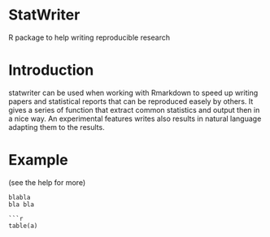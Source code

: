 # StatWriter
R package to help writing reproducible research

# Introduction

statwriter can be used when working with Rmarkdown to speed up writing papers and statistical reports that can be reproduced easely by others.
It gives a series of function that extract common statistics and output then in a nice way. An experimental features writes
also results in natural language adapting them to the results.

# Example
(see the help for more)

```rmarkdown
blabla
bla bla

```r
table(a)
```


```

